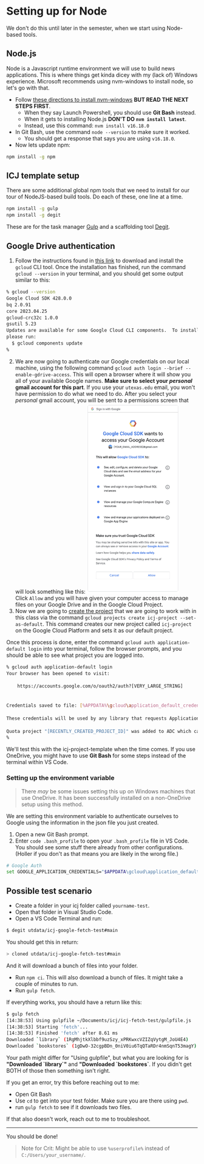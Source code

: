 # Setting up for Node
We don't do this until later in the semester, when we start using Node-based tools.

## Node.js
Node is a Javascript runtime environment we will use to build news applications. This is where things get kinda dicey with my (lack of) Windows experience. Microsoft recommends using nvm-windows to install node, so let's go with that.

- Follow [these directions to install nvm-windows](https://docs.microsoft.com/en-us/windows/nodejs/setup-on-windows) **BUT READ THE NEXT STEPS FIRST**.
  - When they say Launch Powershell, you should use **Git Bash** instead.
  - When it gets to installing Node.js **DON'T DO `nvm install latest`**.
  - Instead, use this command: `nvm install v16.18.0`
- In Git Bash, use the command `node --version` to make sure it worked.
  - You should get a response that says you are using `v16.18.0`.
- Now lets update npm:

```bash
npm install -g npm
```

## ICJ template setup
There are some additional global npm tools that we need to install for our tour of NodeJS-based build tools. Do each of these, one line at a time.

```bash
npm install -g gulp
npm install -g degit
```

These are for the task manager [Gulp](https://gulpjs.com/) and a scaffolding tool [Degit](https://www.npmjs.com/package/degit).

## Google Drive authentication
1. Follow the instructions found in [this link](https://www.educative.io/answers/how-to-install-google-cloud-cli-on-windows) to download and install the `gcloud` CLI tool.
   Once the installation has finished, run the command `gcloud --version` in your terminal, and you should get some output similar to this:
```bash
% gcloud --version
Google Cloud SDK 428.0.0
bq 2.0.91
core 2023.04.25
gcloud-crc32c 1.0.0
gsutil 5.23
Updates are available for some Google Cloud CLI components.  To install them,
please run:
  $ gcloud components update
% 
```

2. We are now going to authenticate our Google credentials on our local machine, using the following command `gcloud auth login --brief --enable-gdrive-access`.
   This will open a browser where it will show you all of your available Google names.
   **Make sure to select your _personal_ gmail account for this part**. If you use your `utexas.edu` email, you won't have permission to do what we need to do.
   After you select your _personal_ gmail account, you will be sent to a permissions screen that will look something like this:
   <img src='images/gcloud_cli_permissions.png' height='500'> \
   Click `Allow` and you will have given your computer access to manage files on your Google Drive and in the Google Cloud Project.
3. Now we are going to [create the project](https://cloud.google.com/sdk/gcloud/reference/projects/create) that we are going to work with in this class via the command `gcloud projects create icj-project --set-as-default`.
   This command creates our new project called `icj-project` on the Google Cloud Platform and sets it as our default project.

Once this process is done, enter the command `gcloud auth application-default login` into your terminal, follow the browser prompts, and you should be able to see what project you are logged into.
```bash
% gcloud auth application-default login
Your browser has been opened to visit:

    https://accounts.google.com/o/oauth2/auth?[VERY_LARGE_STRING]


Credentials saved to file: [%APPDATA%\gcloud\application_default_credentials.json]

These credentials will be used by any library that requests Application Default Credentials (ADC).

Quota project "[RECENTLY_CREATED_PROJECT_ID]" was added to ADC which can be used by Google client libraries for billing and quota. Note that some services may still bill the project owning the resource.
% 
```

We'll test this with the icj-project-template when the time comes. If you use OneDrive, you might have to use **Git Bash** for some steps instead of the terminal within VS Code.

### Setting up the environment variable
> There _may_ be some issues setting this up on Windows machines that use OneDrive. It has been successfully installed on a non-OneDrive setup using this method.

We are setting this environment variable to authenticate ourselves to Google using the information in the json file you just created.

1. Open a new Git Bash prompt.
2. Enter `code .bash_profile` to open your `.bash_profile` file in VS Code. You should see some stuff there already from other configurations. (Holler if you don't as that means you are likely in the wrong file.)
```bash
# Google Auth
set GOOGLE_APPLICATION_CREDENTIALS="$APPDATA\gcloud\application_default_credentials.json"
```

## Possible test scenario
- Create a folder in your icj folder called `yourname-test`.
- Open that folder in Visual Studio Code.
- Open a VS Code Terminal and run:

```bash
$ degit utdata/icj-google-fetch-test#main
```

You should get this in return:

```bash
> cloned utdata/icj-google-fetch-test#main
```

And it will download a bunch of files into your folder.

- Run `npm ci`. This will also download a bunch of files. It might take a couple of minutes to run.
- Run `gulp fetch`.

If everything works, you should have a return like this:

```bash
$ gulp fetch
[14:38:53] Using gulpfile ~/Documents/icj/icj-fetch-test/gulpfile.js
[14:38:53] Starting 'fetch'...
[14:38:53] Finished 'fetch' after 8.61 ms
Downloaded `library` (1RgMhjtkXlbbf9uzSzy_xPRKwxcVZIZqVytgM_JoU4E4)
Downloaded `bookstores` (1gDwO-32cgpBDn_0niV0iu6TqQTaRDr4nmSqnT53magY)
```

Your path might differ for "Using gulpfile", but what you are looking for is **"Downloaded \`library\`"** and **"Downloaded \`bookstores\`**. If you didn't get BOTH of those then something isn't right.

If you get an error, try this before reaching out to me:

- Open Git Bash
- Use `cd` to get into your test folder. Make sure you are there using `pwd`.
- run `gulp fetch` to see if it downloads two files.

If that also doesn't work, reach out to me to troubleshoot.

----

You should be done!

> Note for Crit: Might be able to use `%userprofile%` instead of `C:/Users/your_username/`.
